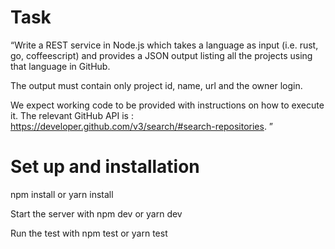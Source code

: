 #  Task 

“Write a REST service in Node.js which takes a language as input (i.e. rust, go, coffeescript) and provides a JSON output listing all the projects using that language in GitHub.  

The output must contain only project id, name, url and the owner login.

We expect working code to be provided with instructions on how to execute it. The relevant GitHub API is : https://developer.github.com/v3/search/#search-repositories. ”

# Set up and installation

npm install or yarn install 

Start the server with npm dev or yarn dev 

Run the test with npm test or yarn test